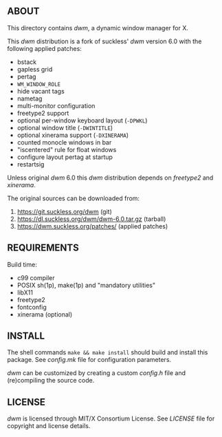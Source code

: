 ABOUT
-----
This directory contains *dwm*, a dynamic window manager for X.

This *dwm* distribution is a fork of suckless' *dwm* version 6.0 with
the following applied patches:
  * bstack
  * gapless grid
  * pertag
  * `WM_WINDOW_ROLE`
  * hide vacant tags
  * nametag
  * multi-monitor configuration
  * freetype2 support
  * optional per-window keyboard layout (`-DPWKL`)
  * optional window title (`-DWINTITLE`)
  * optional xinerama support (`-DXINERAMA`)
  * counted monocle windows in bar
  * "iscentered" rule for float windows
  * configure layout pertag at startup
  * restartsig

Unless original *dwm* 6.0 this *dwm* distribution depends on
*freetype2* and *xinerama*.

The original sources can be downloaded from:
  1. https://git.suckless.org/dwm                (git)
  2. https://dl.suckless.org/dwm/dwm-6.0.tar.gz  (tarball)
  3. https://dwm.suckless.org/patches/           (applied patches)

REQUIREMENTS
------------
Build time:
* c99 compiler
* POSIX sh(1p), make(1p) and "mandatory utilities"
* libX11
* freetype2
* fontconfig
* xinerama (optional)

INSTALL
-------
The shell commands `make && make install` should build and install
this package.  See *config.mk* file for configuration parameters.

*dwm* can be customized by creating a custom *config.h* file and
(re)compiling the source code.

LICENSE
-------
*dwm* is licensed through MIT/X Consortium License.
See *LICENSE* file for copyright and license details.

<!-- vim:sw=2:ts=2:sts=2:et:cc=72:tw=70
End of file. -->
